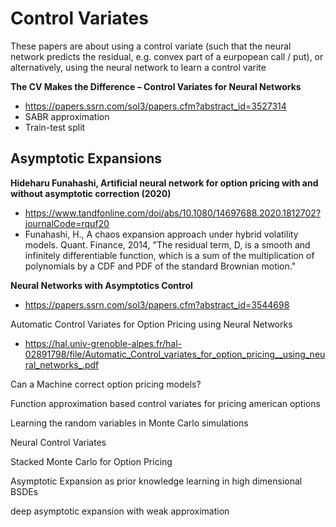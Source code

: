# Control Variates

These papers are about using a control variate (such that the neural network predicts the residual, e.g. convex part of a eurpopean call / put), or alternatively, using the neural network to learn a control varite


**The CV Makes the Difference – Control Variates for Neural Networks**

+ https://papers.ssrn.com/sol3/papers.cfm?abstract_id=3527314
+ SABR approximation
+ Train-test split

## Asymptotic Expansions

**Hideharu Funahashi, Artificial neural network for option pricing with and without asymptotic correction (2020)**
+ https://www.tandfonline.com/doi/abs/10.1080/14697688.2020.1812702?journalCode=rquf20
+ Funahashi, H., A chaos expansion approach under hybrid volatility models. Quant. Finance, 2014, "The residual term, D, is a smooth and infinitely differentiable function, which is a sum of the multiplication of polynomials by a CDF and PDF of the standard Brownian motion."

**Neural Networks with Asymptotics Control**

+ https://papers.ssrn.com/sol3/papers.cfm?abstract_id=3544698

Automatic Control Variates for Option Pricing using Neural Networks
+ https://hal.univ-grenoble-alpes.fr/hal-02891798/file/Automatic_Control_variates_for_option_pricing__using_neural_networks_.pdf

Can a Machine correct option pricing models?

Function approximation based control variates for pricing american options

Learning the random variables in Monte Carlo simulations

Neural Control Variates

Stacked Monte Carlo for Option Pricing

Asymptotic Expansion as prior knowledge learning in high dimensional BSDEs

deep asymptotic expansion with weak approximation